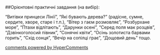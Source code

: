 <div id="hypercomments_widget" class="js-hypercomments-widget invisible"></div>

##Орієнтовні практичні завдання (на вибір):

<p>“Витівки принцеси Лінії”, “Які бувають дерева?” (радісне, сумне, сердите, хворе, старе і т.п.), “Вітер з гаєм розмовляє”, “Розбурхане море”, “Птахи відлітають”, “Дарунки осені”, “Серед поля мак розцвів”, “Дзвінкоголосий півник”, “Сонячні квіти”, “Осінь золотиста барвами горить”, “Схід сонця”, “Вечір на сопілці грає”, “Дощовий день” тощо.</p>


<div class="js-hypercomments-container">
    <a href="http://hypercomments.com" class="hc-link" title="comments widget">comments powered by HyperComments</a>
</div>